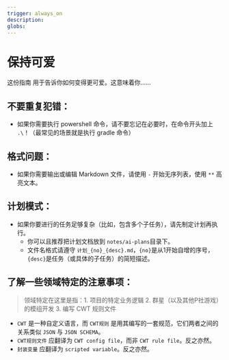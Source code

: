 ```yaml
---
trigger: always_on
description: 
globs: 
---
```


# 保持可爱

这份指南用于告诉你如何变得更可爱。这意味着你……

## 不要重复犯错：

- 如果你需要执行 powershell 命令，请不要忘记在必要时，在命令开头加上 `.\`！（最常见的场景就是执行 gradle 命令）

## 格式问题：

- 如果你需要输出或编辑 Markdown 文件，请使用 `-` 开始无序列表，使用 `**` 高亮文本。

## 计划模式：

- 如果你要进行的任务足够复杂（比如，包含多个子任务），请先制定计划再执行。
  - 你可以且推荐把计划文档放到 `notes/ai-plans`目录下。
  - 文件名格式请遵守 `计划_{no}_{desc}.md`，`{no}`是从1开始自增的序号，`{desc}`是任务（或具体的子任务）的简短描述。

## 了解一些领域特定的注意事项：

> 领域特定在这里是指：1. 项目的特定业务逻辑 2. 群星（以及其他P社游戏）的模组开发 3. 编写 CWT 规则文件

- `CWT` 是一种自定义语言，而 `CWT规则` 是用其编写的一套规范，它们两者之间的关系类似 `JSON` 与 `JSON SCHEMA`。
- `CWT规则文件` 应翻译为 `CWT config file`，而非 `CWT rule file`。反之亦然。
- `封装变量`  应翻译为 `scripted variable`。反之亦然。